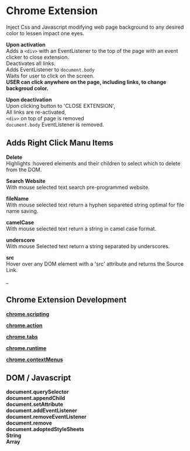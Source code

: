 # Chrome Extension  
  
Inject Css and Javascript modifying web page background to any desired color to lessen impact one eyes.  
  
**Upon activation**  
Adds a ```<div>``` with an EventListener to the top of the page with an event clicker to close extension.  
Deactivates all links.  
Adds EventListener to ```document.body```  
Waits for user to click on the screen.  
**USER can click anywhere on the page, including links, to change backgroud color.**  
  
**Upon deactivation**  
Upon clicking button to 'CLOSE EXTENSION',  
All links are re-activated,  
```<div>``` on top of page is removed  
```document.body``` EventListener is removed.  


## Adds Right Click Manu Items

**Delete**  
Highlights :hovered elements and their children to select which to delete from the DOM.   

**Search Website**   
With mouse selected text search pre-programmed website.   

**fileName**  
With mouse selected text return a hyphen separeted string optimal for file name saving.   

**camelCase**   
With mouse selected text return a string in camel case format.   

**underscore**   
With mouse Selected text return a string separated by underscores.   

**src**   
Hover over any DOM element with a 'src' attribute and returns the Source Link.   

_


## Chrome Extension Development   
**[chrome.scripting](https://developer.chrome.com/docs/extensions/reference/scripting/)**   

**[chrome.action](https://developer.chrome.com/docs/extensions/reference/action/)**   

**[chrome.tabs](https://developer.chrome.com/docs/extensions/reference/api/tabs)**   

**[chrome.runtime](https://developer.chrome.com/docs/extensions/reference/api/runtime)**   

**[chrome.contextMenus](https://developer.chrome.com/docs/extensions/reference/api/contextMenus)**    
 

## DOM / Javascript  

**document.querySelector**   
**document.appendChild**  
**document.setAttribute**  
**document.addEventListener**  
**document.removeEventListener**  
**document.remove**  
**document.adoptedStyleSheets**   
**String**   
**Array**   
  

